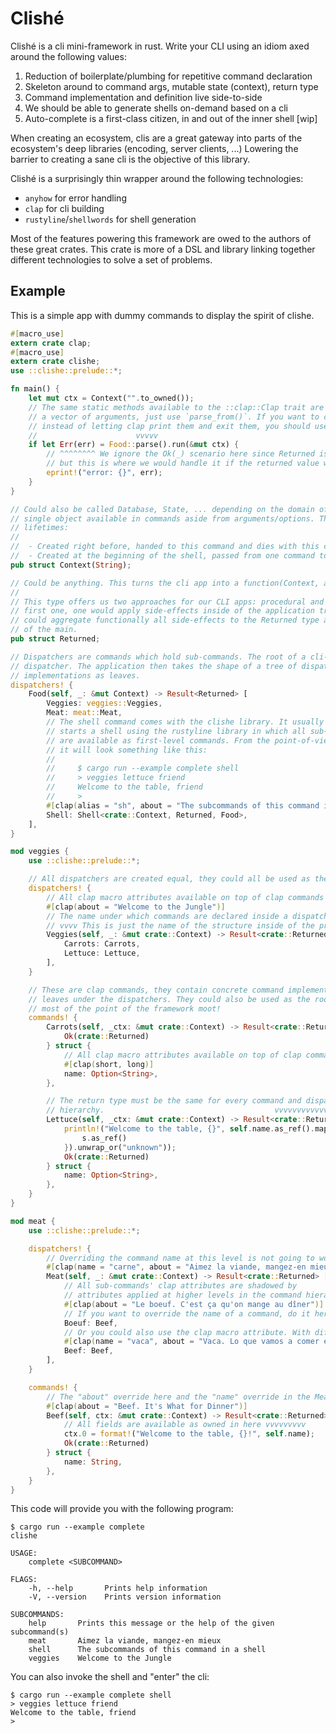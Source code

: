 # Clishé

Clishé is a cli mini-framework in rust. Write your CLI using an idiom axed
around the following values:

 1. Reduction of boilerplate/plumbing for repetitive command declaration
 2. Skeleton around to command args, mutable state (context), return type
 3. Command implementation and definition live side-to-side
 4. We should be able to generate shells on-demand based on a cli
 5. Auto-complete is a first-class citizen, in and out of the inner shell [wip]

When creating an ecosystem, clis are a great gateway into parts of the
ecosystem's deep libraries (encoding, server clients, ...) Lowering the barrier
to creating a sane cli is the objective of this library.

Clishé is a surprisingly thin wrapper around the following technologies:

 - `anyhow` for error handling
 - `clap` for cli building
 - `rustyline`/`shellwords` for shell generation

Most of the features powering this framework are owed to the authors of these
great crates. This crate is more of a DSL and library linking together
different technologies to solve a set of problems.

## Example

This is a simple app with dummy commands to display the spirit of clishe.

```rust
#[macro_use]
extern crate clap;
#[macro_use]
extern crate clishe;
use ::clishe::prelude::*;

fn main() {
    let mut ctx = Context("".to_owned());
    // The same static methods available to the ::clap::Clap trait are available here. If you have
    // a vector of arguments, just use `parse_from()`. If you want to capture the parsing errors
    // instead of letting clap print them and exit them, you should use `try_parse()`
    //                      vvvvv
    if let Err(err) = Food::parse().run(&mut ctx) {
        // ^^^^^^^^ We ignore the Ok(_) scenario here since Returned is a useless unit struct,
        // but this is where we would handle it if the returned value was meaningful.
        eprint!("error: {}", err);
    }
}

// Could also be called Database, State, ... depending on the domain of your CLI. This is the
// single object available in commands aside from arguments/options. The context has two likely
// lifetimes:
//
//  - Created right before, handed to this command and dies with this command.
//  - Created at the beginning of the shell, passed from one command to the next.
pub struct Context(String);

// Could be anything. This turns the cli app into a function(Context, args from user) = Returned.
//
// This type offers us two approaches for our CLI apps: procedural and functional in nature. In the
// first one, one would apply side-effects inside of the application tree. On the other hand, one
// could aggregate functionally all side-effects to the Returned type and execute them at the scope
// of the main.
pub struct Returned;

// Dispatchers are commands which hold sub-commands. The root of a cli-like application is often a
// dispatcher. The application then takes the shape of a tree of dispatcher nodes, with commands!{}
// implementations as leaves.
dispatchers! {
    Food(self, _: &mut Context) -> Result<Returned> [
        Veggies: veggies::Veggies,
        Meat: meat::Meat,
        // The shell command comes with the clishe library. It usually takes a dispatcher and
        // starts a shell using the rustyline library in which all sub-commands of the dispatcher
        // are available as first-level commands. From the point-of-view of the user of the binary,
        // it will look something like this:
        //
        //     $ cargo run --example complete shell
        //     > veggies lettuce friend
        //     Welcome to the table, friend
        //     > 
        #[clap(alias = "sh", about = "The subcommands of this command in a shell")]
        Shell: Shell<crate::Context, Returned, Food>,
    ],
}

mod veggies {
    use ::clishe::prelude::*;

    // All dispatchers are created equal, they could all be used as the root of an app.
    dispatchers! {
        // All clap macro attributes available on top of clap commands can be used here.
        #[clap(about = "Welcome to the Jungle")]
        // The name under which commands are declared inside a dispatcher is the name that is used.
        // vvvv This is just the name of the structure inside of the program. Same for dispatchers.
        Veggies(self, _: &mut crate::Context) -> Result<crate::Returned> [
            Carrots: Carrots,
            Lettuce: Lettuce,
        ],
    }

    // These are clap commands, they contain concrete command implementations. They are used as
    // leaves under the dispatchers. They could also be used as the root of the application, making
    // most of the point of the framework moot!
    commands! {
        Carrots(self, _ctx: &mut crate::Context) -> Result<crate::Returned> {
            Ok(crate::Returned)
        } struct {
            // All clap macro attributes available on top of clap command fields can be used here.
            #[clap(short, long)]
            name: Option<String>,
        },

        // The return type must be the same for every command and dispatcher in the command
        // hierarchy.                                      vvvvvvvvvvvvvvv
        Lettuce(self, _ctx: &mut crate::Context) -> Result<crate::Returned> {
            println!("Welcome to the table, {}", self.name.as_ref().map(|s| {
                s.as_ref()
            }).unwrap_or("unknown"));
            Ok(crate::Returned)
        } struct {
            name: Option<String>,
        },
    }
}

mod meat {
    use ::clishe::prelude::*;

    dispatchers! {
        // Overriding the command name at this level is not going to work.
        #[clap(name = "carne", about = "Aimez la viande, mangez-en mieux")]
        Meat(self, _: &mut crate::Context) -> Result<crate::Returned> [
            // All sub-commands' clap attributes are shadowed by
            // attributes applied at higher levels in the command hierarchy.
            #[clap(about = "Le boeuf. C'est ça qu'on mange au dîner")]
            // If you want to override the name of a command, do it here.
            Boeuf: Beef,
            // Or you could also use the clap macro attribute. With different abouts.
            #[clap(name = "vaca", about = "Vaca. Lo que vamos a comer en la cena")]
            Beef: Beef,
        ],
    }

    commands! {
        // The "about" override here and the "name" override in the Meat dispatcher will combine.
        #[clap(about = "Beef. It's What for Dinner")]
        Beef(self, ctx: &mut crate::Context) -> Result<crate::Returned> {
            // All fields are available as owned in here vvvvvvvvv
            ctx.0 = format!("Welcome to the table, {}!", self.name);
            Ok(crate::Returned)
        } struct {
            name: String,
        },
    }
}
```

This code will provide you with the following program:

```
$ cargo run --example complete
clishe

USAGE:
    complete <SUBCOMMAND>

FLAGS:
    -h, --help       Prints help information
    -V, --version    Prints version information

SUBCOMMANDS:
    help       Prints this message or the help of the given subcommand(s)
    meat       Aimez la viande, mangez-en mieux
    shell      The subcommands of this command in a shell
    veggies    Welcome to the Jungle
```

You can also invoke the shell and "enter" the cli:

```
$ cargo run --example complete shell
> veggies lettuce friend
Welcome to the table, friend
> 
```
